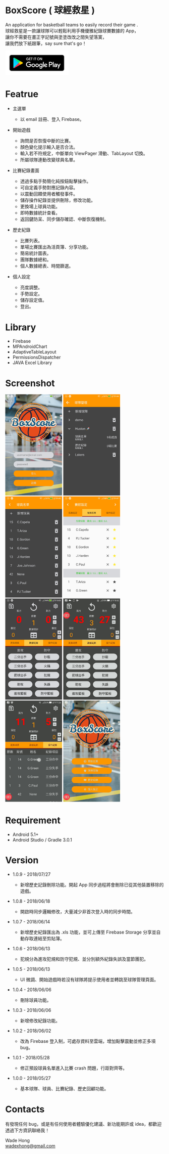 # BoxScore ( 球經救星 )
An application for basketball teams to easily record their game .<br />
球經救星是一款讓球隊可以輕鬆利用手機優雅紀錄球賽數據的 App，<br />
讓你不需要在畫正字記號與塗塗改改之間失望落寞， <br />
讓我們放下紙跟筆，say sure that's go！<br />

[<img src="https://github.com/WadeXHong/BoxScore/blob/master/ScreenShot/google_player_icon.png" width="200" height="77.5">](https://play.google.com/store/apps/details?id=com.wadexhong.boxscore)

# Featrue
* 主選單
  * 以 email 註冊、登入 Firebase。
 
* 開始遊戲
  * 詢問是否恢復中斷的比賽。
  * 顏色變化提示輸入是否合法。
  * 輸入若不符規定，中斷單向 ViewPager 滑動、TabLayout 切換。
  * 所屬球隊連動改變球員名單。

* 比賽紀錄畫面
  * 透過多點手勢簡化純按鈕點擊操作。
  * 可自定義手勢對應記錄內容。
  * 以震動回饋使用者觸發事件。
  * 儲存操作紀錄並提供刪除，修改功能。
  * 更換場上球員功能。
  * 即時數據統計查看。
  * 返回鍵防呆、同步儲存確認、中斷恢復機制。
  
* 歷史紀錄
  * 比賽列表。
  * 單場比賽匯出為活頁簿、分享功能。
  * 簡易統計圖表。
  * 團隊數據總和。
  * 個人數據總表、時間篩選。
  
* 個人設定
  * 亮度調整。
  * 手勢設定。
  * 儲存設定值。
  * 登出。

# Library
* Firebase
* MPAndroidChart
* AdaptiveTableLayout
* PermissionsDispatcher
* JAVA Excel Library


# Screenshot
<img src="https://github.com/WadeXHong/BoxScore/blob/master/ScreenShot/login_page.jpg" width="180" height="320">  <img src="https://github.com/WadeXHong/BoxScore/blob/master/ScreenShot/team_manage.jpg" width="180" height="320">  <img src="https://github.com/WadeXHong/BoxScore/blob/master/ScreenShot/team_player.jpg" width="180" height="320">  <img src="https://github.com/WadeXHong/BoxScore/blob/master/ScreenShot/playerlist_setting.jpg" width="180" height="320"></br>
<img src="https://github.com/WadeXHong/BoxScore/blob/master/ScreenShot/record_page.jpg" width="180" height="320">  <img src="https://github.com/WadeXHong/BoxScore/blob/master/ScreenShot/gesture.gif" width="180" height="320">  <img src="https://github.com/WadeXHong/BoxScore/blob/master/ScreenShot/undohistory.gif" width="180" height="320">  <img src="https://github.com/WadeXHong/BoxScore/blob/master/ScreenShot/gamehistory.gif" width="180" height="320"></br>

# Requirement
* Android 5.1+
* Android Studio / Gradle 3.0.1

# Version
* 1.0.9 - 2018/07/27
  * 新增歷史記錄刪除功能。開起 App 同步過程將會刪除已從其他裝置移除的遊戲。

* 1.0.8 - 2018/06/18
  * 開啟時同步邏輯修改，大量減少非首次登入時的同步時間。
  
* 1.0.7 - 2018/06/14
  * 新增歷史紀錄匯出為 .xls 功能，並可上傳至 Firebase Storage 分享並自動存取連結至剪貼簿。

* 1.0.6 - 2018/06/13
  * 犯規分為進攻犯規和防守犯規、並分別額外紀錄失誤及當節團犯。

* 1.0.5 - 2018/06/13
  * UI 微調、開始遊戲時若沒有球隊將提示使用者並轉跳至球隊管理頁面。

* 1.0.4 - 2018/06/06
  * 刪除球員功能。

* 1.0.3 - 2018/06/06
  * 新增修改紀錄功能。
 
* 1.0.2 - 2018/06/02
  * 改為 Firebase 登入制，可處存資料至雲端，增加點擊震動並修正多項 bug。
 
* 1.0.1 - 2018/05/28
  * 修正預設球員名單進入比賽 crash 問題，行距對齊等。
 
* 1.0.0 - 2018/05/27
  * 基本球隊、球員、比賽紀錄、歷史回顧功能。

# Contacts
有發現任何 bug，或是有任何使用者體驗優化建議、新功能期許或 idea，都歡迎透過下方資訊聯絡我！

Wade Hong <br />
wadexhong@gmail.com
